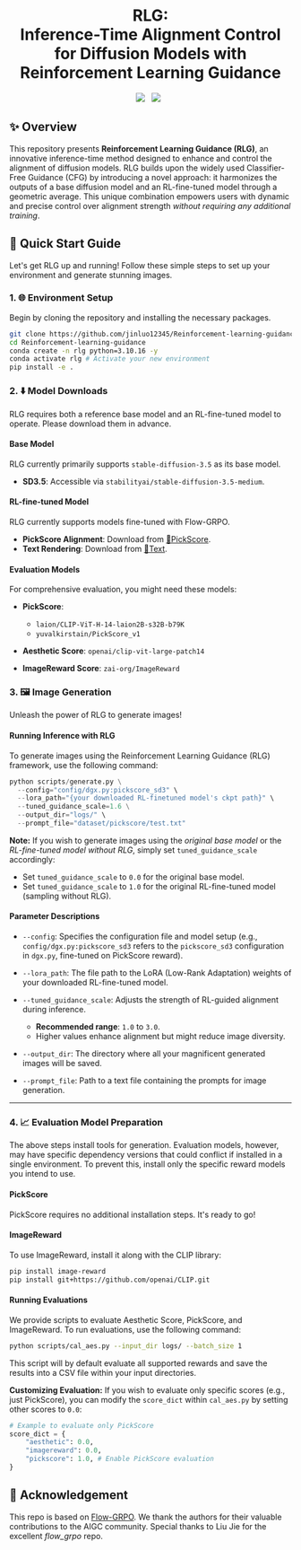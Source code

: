 <h1 align="center"> RLG:<br>Inference-Time Alignment Control for Diffusion Models with Reinforcement Learning Guidance </h1>
<div align="center">
  <a href='https://arxiv.org/abs/2508.21016'><img src='https://img.shields.io/badge/ArXiv-red?logo=arxiv'></a>  &nbsp;
  <!-- <a href='https://gongyeliu.github.io/Flow-GRPO/'><img src='https://img.shields.io/badge/Visualization-green?logo=github'></a> &nbsp; -->
  <a href="https://github.com/jinluo12345/Reinforcement-learning-guidance"><img src="https://img.shields.io/badge/Code-9E95B7?logo=github"></a> &nbsp; 
  <!-- <a href='https://huggingface.co/collections/jieliu/sd35m-flowgrpo-68298ec27a27af64b0654120'><img src='https://img.shields.io/badge/Model-blue?logo=huggingface'></a> &nbsp; 
  <a href='https://huggingface.co/spaces/jieliu/SD3.5-M-Flow-GRPO'><img src='https://img.shields.io/badge/Demo-blue?logo=huggingface'></a> &nbsp; -->
</div>

## ✨ Overview

This repository presents **Reinforcement Learning Guidance (RLG)**, an innovative inference-time method designed to enhance and control the alignment of diffusion models. RLG builds upon the widely used Classifier-Free Guidance (CFG) by introducing a novel approach: it harmonizes the outputs of a base diffusion model and an RL-fine-tuned model through a geometric average. This unique combination empowers users with dynamic and precise control over alignment strength *without requiring any additional training*.


<!-- ## 🤗 Model
| Task    | Model |
| -------- | -------- |
| GenEval     | [🤗GenEval](https://huggingface.co/jieliu/SD3.5M-FlowGRPO-GenEval) |
| Text Rendering     | [🤗Text](https://huggingface.co/jieliu/SD3.5M-FlowGRPO-Text) |
| Human Preference Alignment     | [🤗PickScore](https://huggingface.co/jieliu/SD3.5M-FlowGRPO-PickScore) | -->


## 🚀 Quick Start Guide

Let's get RLG up and running! Follow these simple steps to set up your environment and generate stunning images.

### 1. 🌐 Environment Setup

Begin by cloning the repository and installing the necessary packages.

```bash
git clone https://github.com/jinluo12345/Reinforcement-learning-guidance.git
cd Reinforcement-learning-guidance
conda create -n rlg python=3.10.16 -y
conda activate rlg # Activate your new environment
pip install -e .
```

### 2. ⬇️ Model Downloads

RLG requires both a reference base model and an RL-fine-tuned model to operate. Please download them in advance.

#### Base Model

RLG currently primarily supports `stable-diffusion-3.5` as its base model.

* **SD3.5**: Accessible via `stabilityai/stable-diffusion-3.5-medium`.

#### RL-fine-tuned Model

RLG currently supports models fine-tuned with Flow-GRPO.

* **PickScore Alignment**: Download from [🤗PickScore](https://huggingface.co/jieliu/SD3.5M-FlowGRPO-PickScore).
* **Text Rendering**: Download from [🤗Text](https://huggingface.co/jieliu/SD3.5M-FlowGRPO-Text).

#### Evaluation Models

For comprehensive evaluation, you might need these models:

* **PickScore**:

  * `laion/CLIP-ViT-H-14-laion2B-s32B-b79K`
  * `yuvalkirstain/PickScore_v1`
* **Aesthetic Score**: `openai/clip-vit-large-patch14`
* **ImageReward Score**: `zai-org/ImageReward`

### 3. 🖼️ Image Generation

Unleash the power of RLG to generate images!

#### Running Inference with RLG

To generate images using the Reinforcement Learning Guidance (RLG) framework, use the following command:

```python
python scripts/generate.py \
  --config="config/dgx.py:pickscore_sd3" \
  --lora_path="{your downloaded RL-finetuned model's ckpt path}" \
  --tuned_guidance_scale=1.6 \
  --output_dir="logs/" \
  --prompt_file="dataset/pickscore/test.txt"
```

**Note:** If you wish to generate images using the *original base model* or the *RL-fine-tuned model without RLG*, simply set `tuned_guidance_scale` accordingly:

* Set `tuned_guidance_scale` to `0.0` for the original base model.
* Set `tuned_guidance_scale` to `1.0` for the original RL-fine-tuned model (sampling without RLG).

#### Parameter Descriptions

* `--config`: Specifies the configuration file and model setup (e.g., `config/dgx.py:pickscore_sd3` refers to the `pickscore_sd3` configuration in `dgx.py`, fine-tuned on PickScore reward).
* `--lora_path`: The file path to the LoRA (Low-Rank Adaptation) weights of your downloaded RL-fine-tuned model.
* `--tuned_guidance_scale`: Adjusts the strength of RL-guided alignment during inference.

  * **Recommended range**: `1.0` to `3.0`.
  * Higher values enhance alignment but might reduce image diversity.
* `--output_dir`: The directory where all your magnificent generated images will be saved.
* `--prompt_file`: Path to a text file containing the prompts for image generation.

---

### 4. 📈 Evaluation Model Preparation

The above steps install tools for generation. Evaluation models, however, may have specific dependency versions that could conflict if installed in a single environment. To prevent this, install only the specific reward models you intend to use.

#### PickScore

PickScore requires no additional installation steps. It's ready to go!

#### ImageReward

To use ImageReward, install it along with the CLIP library:

```bash
pip install image-reward
pip install git+https://github.com/openai/CLIP.git
```

#### Running Evaluations

We provide scripts to evaluate Aesthetic Score, PickScore, and ImageReward. To run evaluations, use the following command:

```bash
python scripts/cal_aes.py --input_dir logs/ --batch_size 1
```

This script will by default evaluate all supported rewards and save the results into a CSV file within your input directories.

**Customizing Evaluation:** If you wish to evaluate only specific scores (e.g., just PickScore), you can modify the `score_dict` within `cal_aes.py` by setting other scores to `0.0`:

```python
# Example to evaluate only PickScore
score_dict = {
    "aesthetic": 0.0,
    "imagereward": 0.0,
    "pickscore": 1.0, # Enable PickScore evaluation
}
```

## 🤗 Acknowledgement
This repo is based on [Flow-GRPO](https://github.com/yifan123/flow_grpo). We thank the authors for their valuable contributions to the AIGC community. Special thanks to Liu Jie for the excellent *flow_grpo* repo.

<!-- ## ⭐Citation
If you find RLG useful for your research or projects, we would greatly appreciate it if you could cite the following paper:
```
@misc{jin2025inferencetimealignmentcontroldiffusion,
      title={Inference-Time Alignment Control for Diffusion Models with Reinforcement Learning Guidance}, 
      author={Luozhijie Jin and Zijie Qiu and Jie Liu and Zijie Diao and Lifeng Qiao and Ning Ding and Alex Lamb and Xipeng Qiu},
      year={2025},
      eprint={2508.21016},
      archivePrefix={arXiv},
      primaryClass={cs.LG},
      url={https://arxiv.org/abs/2508.21016}, 
}
``` -->
